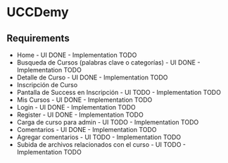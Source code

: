 # UCCDemy

## Requirements
- Home - UI DONE - Implementation TODO
- Busqueda de Cursos (palabras clave o categorías) - UI DONE - Implementation TODO
- Detalle de Curso - UI DONE - Implementation TODO
- Inscripción de Curso
- Pantalla de Success en Inscripción - UI TODO - Implementation TODO
- Mis Cursos - UI DONE - Implementation TODO
- Login - UI DONE - Implementation TODO
- Register - UI DONE - Implementation TODO
- Carga de curso para admin - UI TODO - Implementation TODO
- Comentarios - UI DONE - Implementation TODO
- Agregar comentarios - UI TODO - Implementation TODO
- Subida de archivos relacionados con el curso - UI TODO - Implementation TODO